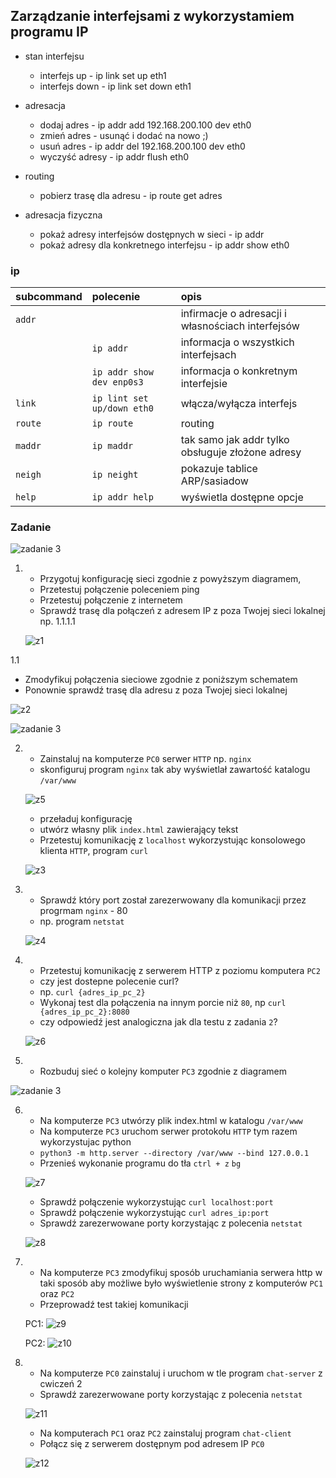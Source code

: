 ## Zarządzanie interfejsami z wykorzystamiem programu IP

* stan interfejsu
    * interfejs up - ip link set up eth1
    * interfejs down - ip link set down eth1
* adresacja
    * dodaj adres - ip addr add 192.168.200.100 dev eth0
    * zmień adres - usunąć i dodać na nowo ;) 
    * usuń adres - ip addr del 192.168.200.100 dev eth0
    * wyczyść adresy - ip addr flush eth0
* routing
    * pobierz trasę dla adresu - ip route get adres
    
* adresacja fizyczna
    * pokaż adresy interfejsów dostępnych w sieci - ip addr
    * pokaż adresy dla konkretnego interfejsu - ip addr show eth0
     


### ip 

| subcommand    |  polecenie   | opis  |
| ------------- |:-------------| :---------------| 
|   ``addr``    |                               | infirmacje o adresacji i własnościach interfejsów |
|               |   ``ip addr``                 | informacja o wszystkich interfejsach              |
|               |   ``ip addr show dev enp0s3`` | informacja o konkretnym interfejsie               |
|   ``link``    |``ip lint set up/down eth0``  | włącza/wyłącza interfejs |
|   ``route``   |``ip route`` |routing |
|   ``maddr``   | ``ip maddr`` |tak samo jak addr tylko obsługuje złożone adresy |
|   ``neigh``   | ``ip neight`` |pokazuje tablice ARP/sasiadow |
|   ``help``    |``ip addr help``|wyświetla dostępne opcje |


### Zadanie

![zadanie 3](sieci-3.0.svg)

1.
   * Przygotuj konfigurację sieci zgodnie z powyższym diagramem, 
   * Przetestuj połączenie poleceniem ping
   * Przetestuj połączenie z internetem
   * Sprawdź trasę dla połączeń z adresem IP z poza Twojej sieci lokalnej np. 1.1.1.1
   
   ![z1](z1.png)

1.1
   * Zmodyfikuj połączenia sieciowe zgodnie z poniższym schematem
   * Ponownie sprawdź trasę dla adresu z poza Twojej sieci lokalnej
  
  ![z2](z2.png)
  
![zadanie 3](sieci-3.1.png)

2.
   * Zainstaluj na komputerze ``PC0`` serwer ``HTTP`` np. ``nginx`` 
   * skonfiguruj program ``nginx`` tak aby wyświetlał zawartość katalogu ``/var/www``
   
   ![z5](z5.png)
   
   * przeładuj konfigurację
   * utwórz własny plik ``index.html`` zawierający tekst
   * Przetestuj komunikację z ``localhost``  wykorzystując konsolowego klienta ``HTTP``, program ``curl``
   
   ![z3](z3.png)
   
3.
   * Sprawdź który port został zarezerwowany dla komunikacji przez progrmam ``nginx`` - 80
   * np. program ``netstat``
   
   ![z4](z4.png)

4.
   * Przetestuj komunikację z serwerem HTTP z poziomu komputera ``PC2``
   * czy jest dostepne polecenie curl?
   * np. ``curl {adres_ip_pc_2}``
   * Wykonaj test dla połączenia na innym porcie niż ``80``, np ``curl {adres_ip_pc_2}:8080``
   * czy odpowiedź jest analogiczna jak dla testu z zadania ``2``?

   ![z6](z6.png)

5.
   * Rozbuduj sieć o kolejny komputer ``PC3`` zgodnie z diagramem
   
![zadanie 3](sieci-3.2.png)

6. 
   * Na komputerze ``PC3`` utwórzy plik index.html w katalogu ``/var/www``
   * Na komputerze ``PC3`` uruchom serwer protokołu ``HTTP`` tym razem wykorzystujac python
   * ``python3 -m http.server --directory /var/www --bind 127.0.0.1``
   * Przenieś wykonanie programu do tła ``ctrl + z`` ``bg``
   
   ![z7](z7.png)
   
   * Sprawdź połączenie wykorzystując ``curl localhost:port``
   * Sprawdź połączenie wykorzystując ``curl adres_ip:port``
   * Sprawdź zarezerwowane porty korzystając z polecenia ``netstat``
   
   ![z8](z8.png)
   
7. 
    * Na komputerze ``PC3`` zmodyfikuj sposób uruchamiania serwera http w taki sposób aby możliwe było wyświetlenie strony z komputerów ``PC1`` oraz ``PC2`` 
    * Przeprowadź test takiej komunikacji
    
    PC1:
    ![z9](z9.png)
    
    PC2:
    ![z10](z10.png)

8.
   * Na komputerze ``PC0`` zainstaluj i uruchom w tle program ``chat-server`` z cwiczeń 2
   * Sprawdź zarezerwowane porty korzystając z polecenia ``netstat``
   
   ![z11](z11.png)
   
   * Na komputerach ``PC1`` oraz ``PC2`` zainstaluj program ``chat-client``
   * Połącz się z serwerem dostępnym pod adresem IP ``PC0``
   
   ![z12](z12.png)
